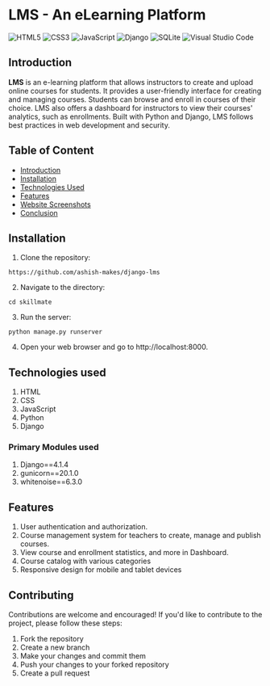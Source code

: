 # LMS - An eLearning Platform

![HTML5](https://img.shields.io/badge/html5-%23E34F26.svg?style=for-the-badge&logo=html5&logoColor=white)
![CSS3](https://img.shields.io/badge/css3-%231572B6.svg?style=for-the-badge&logo=css3&logoColor=white)
![JavaScript](https://img.shields.io/badge/javascript-%23323330.svg?style=for-the-badge&logo=javascript&logoColor=%23F7DF1E)
![Django](https://img.shields.io/badge/django-%23092E20.svg?style=for-the-badge&logo=django&logoColor=white)
![SQLite](https://img.shields.io/badge/sqlite-%2307405e.svg?style=for-the-badge&logo=sqlite&logoColor=white)
![Visual Studio Code](https://img.shields.io/badge/Visual%20Studio%20Code-0078d7.svg?style=for-the-badge&logo=visual-studio-code&logoColor=white)

## Introduction
**LMS** is an e-learning platform that allows instructors to create and upload online courses for students. It provides a user-friendly interface for creating and managing courses. Students can browse and enroll in courses of their choice. LMS also offers a dashboard for instructors to view their courses' analytics, such as enrollments. Built with Python and Django, LMS follows best practices in web development and security.

## Table of Content
  * [Introduction](#introduction)
  * [Installation](#installation)
  * [Technologies Used](#technologies-used)
  * [Features](#features)
  * [Website Screenshots](#screenshots)
  * [Conclusion](#conclusion)

## Installation
1. Clone the repository:
```
https://github.com/ashish-makes/django-lms
```
2. Navigate to the directory:
```
cd skillmate
```
3. Run the server:
```
python manage.py runserver
```
4. Open your web browser and go to http://localhost:8000.
  
  
## Technologies used
1. HTML
2. CSS
3. JavaScript
4. Python
5. Django

### Primary Modules used
1. Django==4.1.4
2. gunicorn==20.1.0
3. whitenoise==6.3.0

## Features
1. User authentication and authorization.
2. Course management system for teachers to create, manage and publish courses.
3. View course and enrollment statistics, and more in Dashboard.
4. Course catalog with various categories
5. Responsive design for mobile and tablet devices



## Contributing
Contributions are welcome and encouraged! If you'd like to contribute to the project, please follow these steps:

1. Fork the repository
2. Create a new branch
3. Make your changes and commit them
4. Push your changes to your forked repository
5. Create a pull request



